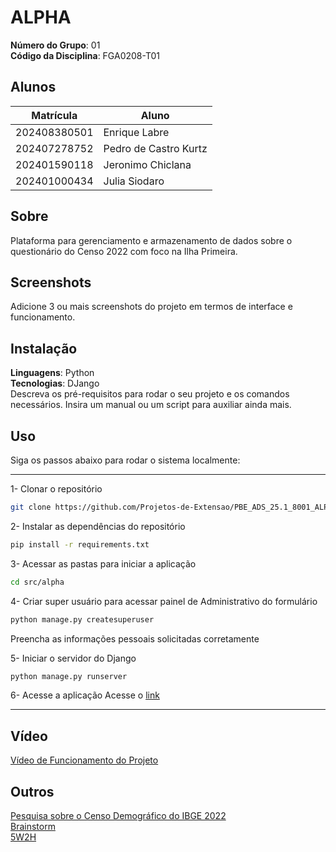 # ALPHA

**Número do Grupo**: 01<br>
**Código da Disciplina**: FGA0208-T01<br>

## Alunos
|Matrícula | Aluno |
| -- | -- |
| 202408380501  |  Enrique Labre |
| 202407278752  |  Pedro de Castro Kurtz |
| 202401590118  |  Jeronimo Chiclana |
| 202401000434  |  Julia Siodaro |

## Sobre 
Plataforma para gerenciamento e armazenamento de dados sobre o questionário do Censo 2022 com foco na Ilha Primeira.

## Screenshots
Adicione 3 ou mais screenshots do projeto em termos de interface e funcionamento.

## Instalação 
**Linguagens**: Python<br>
**Tecnologias**: DJango<br>
Descreva os pré-requisitos para rodar o seu projeto e os comandos necessários.
Insira um manual ou um script para auxiliar ainda mais.

## Uso 
Siga os passos abaixo para rodar o sistema localmente:

---

1- Clonar o repositório
```bash
git clone https://github.com/Projetos-de-Extensao/PBE_ADS_25.1_8001_ALPHA.git
```

2- Instalar as dependências do repositório
```bash
pip install -r requirements.txt
```

3- Acessar as pastas para iniciar a aplicação
```bash
cd src/alpha
```

4- Criar super usuário para acessar painel de Administrativo do formulário
```bash
python manage.py createsuperuser
```
Preencha as informações pessoais solicitadas corretamente

5- Iniciar o servidor do Django
```bash
python manage.py runserver
```

6- Acesse a aplicação
Acesse o [link](http://127.0.0.1:8000/admin/)

---

## Vídeo
[Vídeo de Funcionamento do Projeto](https://www.youtube.com/watch?v=nOv-7iZqYm8)

## Outros 
[Pesquisa sobre o Censo Demográfico do IBGE 2022](https://github.com/Projetos-de-Extensao/PBE_ADS_25.1_8001_ALPHA/blob/main/pesquisa%20censo%20demografico.md)<br>
[Brainstorm](https://github.com/Projetos-de-Extensao/PBE_ADS_25.1_8001_ALPHA/blob/main/docs/base/Brainstorm.md)<br>
[5W2H](https://github.com/Projetos-de-Extensao/PBE_ADS_25.1_8001_ALPHA/blob/main/docs/base/5w2h.md)
